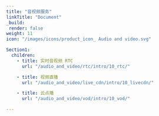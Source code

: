 ```yaml
---
title: "音视频服务"
linkTitle: "Document"
_build:
 render: false 
weight: 11
icon: "/images/icons/product_icon_ Audio and video.svg"

Section1:
  children:
    - title: 实时音视频 RTC
      url: "/audio_and_video/rtc/intro/10_rtc/"

    - title: 视频直播
      url: "/audio_and_video/live_cdn/intro/10_livecdn/"

    - title: 云点播
      url: "/audio_and_video/vod/intro/10_vod/"

---
```








